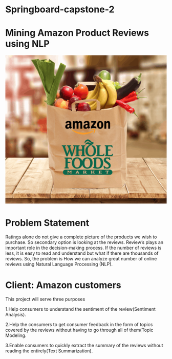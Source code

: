 # Springboard-capstone-2
# Mining Amazon Product Reviews using NLP
![](Amazon.png)

# Problem Statement
Ratings alone do not give a complete picture of the products we wish to purchase. So secondary option is looking at the reviews. Review’s plays an important role in the decision-making process. If the number of reviews is less, it is easy to read and understand but what if there are thousands of reviews. So, the problem is How we can analyze great number of online reviews using Natural Language Processing (NLP).

# Client: Amazon customers

This project will serve three purposes 

1.Help consumers to understand the sentiment of the review(Sentiment Analysis).

2.Help the consumers to get consumer feedback in the form of topics covered by the reviews without having to go through all of them(Topic Modeling. 

3.Enable consumers to quickly extract the summary of the reviews without reading the entirely(Text Summarization).
